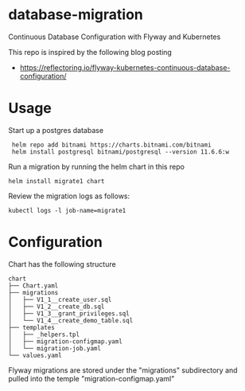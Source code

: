 # database-migration
Continuous Database Configuration with Flyway and Kubernetes

This repo is inspired by the following blog posting

* https://reflectoring.io/flyway-kubernetes-continuous-database-configuration/

# Usage

Start up a postgres database

     helm repo add bitnami https://charts.bitnami.com/bitnami
     helm install postgresql bitnami/postgresql --version 11.6.6:w

Run a migration by running the helm chart in this repo

    helm install migrate1 chart

Review the migration logs as follows:

    kubectl logs -l job-name=migrate1

# Configuration

Chart has the following structure

    chart
    ├── Chart.yaml
    ├── migrations
    │   ├── V1_1__create_user.sql
    │   ├── V1_2__create_db.sql
    │   ├── V1_3__grant_privileges.sql
    │   └── V1_4__create_demo_table.sql
    ├── templates
    │   ├── _helpers.tpl
    │   ├── migration-configmap.yaml
    │   └── migration-job.yaml
    └── values.yaml

Flyway migrations are stored under the "migrations" subdirectory and pulled into the temple "migration-configmap.yaml"
